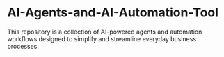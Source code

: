 # AI-Agents-and-AI-Automation-Tool
This repository is a collection of AI-powered agents and automation workflows designed to simplify and streamline everyday business processes.

